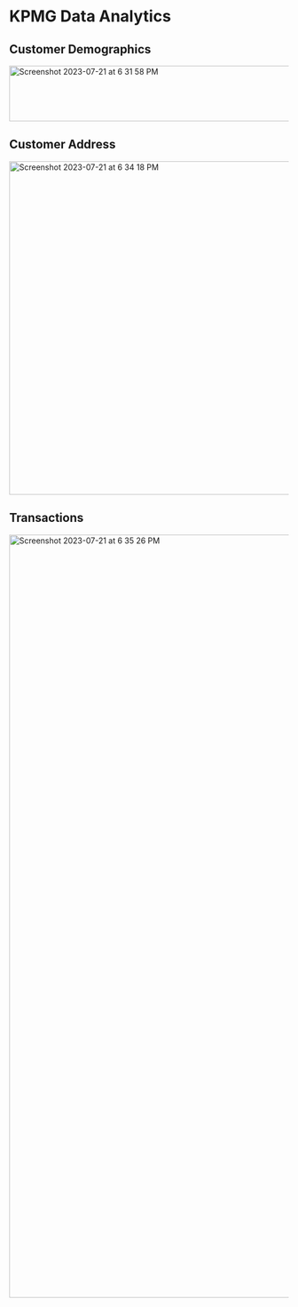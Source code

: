 # KPMG Data Analytics

## Customer Demographics

<img width="1800" height = "100" alt="Screenshot 2023-07-21 at 6 31 58 PM" src="https://github.com/anjaliramesh-datascience/kpmg-data-analytics/assets/121073995/85009334-6dfe-4ac4-aac5-bdeda75833d3">

## Customer Address

<img width="600" alt="Screenshot 2023-07-21 at 6 34 18 PM" src="https://github.com/anjaliramesh-datascience/kpmg-data-analytics/assets/121073995/e1e08114-6dbe-448b-8ad8-59811994a7ec">

## Transactions

<img width="1373" alt="Screenshot 2023-07-21 at 6 35 26 PM" src="https://github.com/anjaliramesh-datascience/kpmg-data-analytics/assets/121073995/8f7c6ed3-20aa-4cf3-ab05-c7b95f07ee80">

